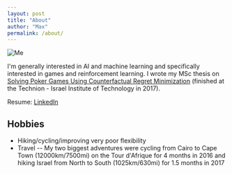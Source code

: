 ```yaml
---
layout: post
title: "About"
author: "Max"
permalink: /about/
---
```


![Me](https://lh3.googleusercontent.com/SqEr92E5Ji7OLVKRbV8Ujx6JJfDrAaRQu9nIK6EKvgZ1CCo2YJF0v4culfsZDGJ12bPpzp3MVxn5KWpaZsccKFOGU2HaVC7mwmVEC55bb3BQqYUwgkZ3kCGVkwKWIXiDeDVGAS4MQ6M=w2400)

I'm generally interested in AI and machine learning and specifically interested in games and reinforcement learning. I wrote my MSc thesis on [Solving Poker Games Using Counterfactual Regret Minimization](https://www.dropbox.com/s/jcgszjng6u5gj0b/MaxChiswickCFRThesis.pdf?dl=0) (finished at the Technion - Israel Institute of Technology in 2017). 

Resume: [LinkedIn](https://www.linkedin.com/in/maxchiswick/)

## Hobbies
- Hiking/cycling/improving very poor flexibility 
- Travel -- My two biggest adventures were cycling from Cairo to Cape Town (12000km/7500mi) on the Tour d'Afrique for 4 months in 2016 and hiking Israel from North to South (1025km/630mi) for 1.5 months in 2017
